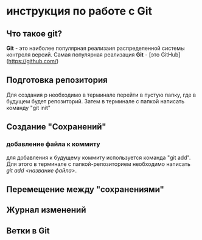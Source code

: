 # инструкция по работе с Git

## Что такое git?
**Git** - это наиболее популярная реализаия распределенной системы контроля версий. Самая популярная реализация **Git** - [это GitHub] (https://github.com/)

## Подготовка репозитория
Для создания р необходимо в терминале перейти в пустую папку, где в будущем будет репозиторий. Затем в терминале с папкой написать команду "git init"

## Создание "Сохранений"

### добавление файла к коммиту
для добавления к будущему коммиту используется команда "git add". Для этого в терминале с папкой-репозиторием необходимо написать *git add <название файла>*.

## Перемещение между "сохранениями"

## Журнал изменений

## Ветки в Git